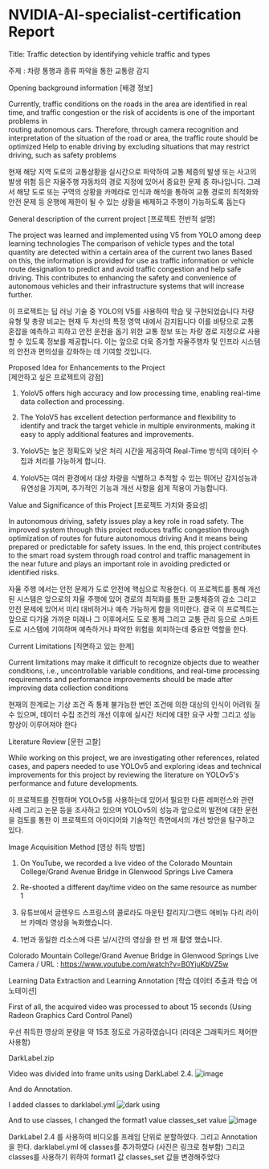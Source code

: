 # NVIDIA-AI-specialist-certification Report

Title: Traffic detection by identifying vehicle traffic and types

주제 : 차량 통행과 종류 파악을 통한 교통량 감지

Opening background information 
[배경 정보]
  
  Currently, traffic conditions on the roads in the area are identified in real time, and traffic congestion or the risk of accidents is one of the important problems in     
  routing autonomous cars.
  Therefore, through camera recognition and interpretation of the situation of the road or area, the traffic route should be optimized
  Help to enable driving by excluding situations that may restrict driving, such as safety problems

  현재 해당 지역 도로의 교통상황을 실시간으로 파악하여 교통 체증의 발생 또는 사고의 발생 위험 등은 자율주행 자동차의 경로 지정에 있어서 중요한 문제 중 하나입니다.
  그래서 해당 도로 또는 구역의 상황을 카메라로 인식과 해석을 통하여 교통 경로의 최적화와 안전 문제 등 운행에 제한이 될 수 있는 상황을 배제하고 주행이 가능하도록 돕는다

General description of the current project 
[프로젝트 전반적 설명]

  The project was learned and implemented using V5 from YOLO among deep learning technologies
  The comparison of vehicle types and the total quantity are detected within a certain area of the current two lanes
  Based on this, the information is provided for use as traffic information or vehicle route designation to predict and avoid traffic congestion and help safe driving. 
  This contributes to enhancing the safety and convenience of autonomous vehicles and their infrastructure systems that will increase further.

  이 프로젝트는 딥 러닝 기술 중 YOLO의 V5를 사용하여 학습 및 구현되었습니다
  차량 유형 및 총량 비교는 현재 두 차선의 특정 영역 내에서 감지됩니다
  이를 바탕으로 교통 혼잡을 예측하고 피하고 안전 운전을 돕기 위한 교통 정보 또는 차량 경로 지정으로 사용할 수 있도록 정보를 제공합니다.
  이는 앞으로 더욱 증가할 자율주행차 및 인프라 시스템의 안전과 편의성을 강화하는 데 기여할 것입니다.

Proposed Idea for Enhancements to the Project  
[제안하고 싶은 프로젝트의 강점]

  1. YoloV5 offers high accuracy and low processing time, enabling real-time data collection and processing.
  2. The YoloV5 has excellent detection performance and flexibility to identify and track the target vehicle in multiple environments, making it easy to apply additional features and improvements.

  1. YoloV5는 높은 정확도와 낮은 처리 시간을 제공하여 Real-Time 방식의 데이터 수집과 처리를 가능하게 합니다.
  2. YoloV5는 여러 환경에서 대상 차량을 식별하고 추적할 수 있는 뛰어난 감지성능과 유연성을 가지며, 추가적인 기능과 개선 사항을 쉽게 적용이 가능합니다.

Value and Significance of this Project
[프로젝트 가치와 중요성]

  In autonomous driving, safety issues play a key role in road safety.
  The improved system through this project reduces traffic congestion through optimization of routes for future autonomous driving
  And it means being prepared or predictable for safety issues.
  In the end, this project contributes to the smart road system through road control and traffic management in the near future and plays an important role in avoiding predicted or identified risks.

  자율 주행 에서는 안전 문제가 도로 안전에 핵심으로 작용한다. 
  이 프로젝트를 통해 개선 된 시스템은 앞으로의 자율 주행에 있어 경로의 최적화를 통한 교통체증의 감소
  그리고 안전 문제에 있어서 미리 대비하거나 예측 가능하게 함을 의미한다.
  결국 이 프로젝트는 앞으로 다가올 가까운 미래나 그 이후에서도 도로 통제 그리고 교통 관리 등으로 스마트 도로 시스템에 기여하며 예측하거나 파악한 위험을 회피하는데 중요한 역할을 한다.

Current Limitations
[직면하고 있는 한계]

  Current limitations may make it difficult to recognize objects due to weather conditions, i.e., uncontrollable variable conditions, and real-time processing requirements and performance improvements should be made after improving data collection conditions

  현재의 한계로는 기상 조건 즉 통제 불가능한 변인 조건에 의한 대상의 인식이 어려워 질 수 있으며, 데이터 수집 조건의 개선 이후에 실시간 처리에 대한 요구 사항 그리고 성능 향상이 이루어져야 한다

Literature Review
[문헌 고찰]

  While working on this project, we are investigating other references, related cases, and papers needed to use YOLOv5 and exploring ideas and technical improvements for this project by reviewing the literature on YOLOv5's performance and future developments.

  이 프로젝트를 진행하며 YOLOv5를 사용하는데 있어서 필요한 다른 레퍼런스와 관련 사례 그리고 논문 등을 조사하고 있으며 YOLOv5의 성능과 앞으로의 발전에 대한 문헌을 검토를 통한 이 프로젝트의 아이디어와 기술적인 측면에서의 개선 방안을 탐구하고 있다.




Image Acquisition Method
[영상 취득 방법]

  1. On YouTube, we recorded a live video of the Colorado Mountain College/Grand Avenue Bridge in Glenwood Springs Live Camera
  2. Re-shooted a different day/time video on the same resource as number 1

  1. 유튜브에서 글렌우드 스프링스의 콜로라도 마운틴 칼리지/그랜드 애비뉴 다리 라이브 카메라 영상을 녹화했습니다.
  2. 1번과 동일한 리소스에 다른 날/시간의 영상을 한 번 재 촬영 했습니다.

  Colorado Mountain College/Grand Avenue Bridge in Glenwood Springs Live Camera / URL : https://www.youtube.com/watch?v=B0YjuKbVZ5w

Learning Data Extraction and Learning Annotation
[학습 데이터 추출과 학습 어노테이션]

  First of all, the acquired video was processed to about 15 seconds (Using Radeon Graphics Card Control Panel)

  우선 취득한 영상의 분량을 약 15초 정도로 가공하였습니다 (라데온 그래픽카드 제어판 사용함)

  
DarkLabel.zip

  Video was divided into frame units using DarkLabel 2.4. ![image](https://github.com/user-attachments/assets/f9b38ef5-24eb-478e-a001-a158a63d15bd)
  
  And do Annotation.
  
  I added classes to darklabel.yml ![dark using](https://github.com/user-attachments/assets/91efd64d-9f9e-4033-a199-8d43dbccd97a)
  
  And to use classes, I changed the format1 value classes_set value ![image](https://github.com/user-attachments/assets/d6f1aaa6-8140-449f-9ba0-d55849d94878)


  DarkLabel 2.4 를 사용하여 비디오를 프레임 단위로 분할하였다.
  그리고 Annotation 을 한다.
  darklabel.yml 에 classes를 추가하였다 (사진은 링크로 첨부함)
  그리고 classes를 사용하기 위하여 format1 값 classes_set 값을 변경해주었다







  
  
